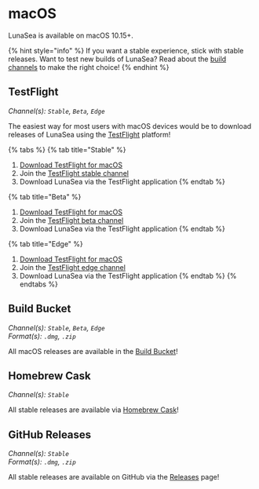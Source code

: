# macOS

LunaSea is available on macOS 10.15+.

{% hint style="info" %}
If you want a stable experience, stick with stable releases. Want to test new builds of LunaSea? Read about the [build channels](https://docs.lunasea.app/getting-started/build-channels) to make the right choice!
{% endhint %}

## TestFlight

_Channel(s): `Stable`, `Beta`, `Edge`_

The easiest way for most users with macOS devices would be to download releases of LunaSea using the [TestFlight](https://apps.apple.com/app/testflight/id899247664) platform!

{% tabs %}
{% tab title="Stable" %}
1. [Download TestFlight for macOS](https://apps.apple.com/app/testflight/id899247664)
2. Join the [TestFlight stable channel](https://www.lunasea.app/testflight/stable)
3. Download LunaSea via the TestFlight application
{% endtab %}

{% tab title="Beta" %}
1. [Download TestFlight for macOS](https://apps.apple.com/app/testflight/id899247664)
2. Join the [TestFlight beta channel](https://www.lunasea.app/testflight/beta)
3. Download LunaSea via the TestFlight application
{% endtab %}

{% tab title="Edge" %}
1. [Download TestFlight for macOS](https://apps.apple.com/app/testflight/id899247664)
2. Join the [TestFlight edge channel](https://www.lunasea.app/testflight/edge)
3. Download LunaSea via the TestFlight application
{% endtab %}
{% endtabs %}

## Build Bucket

_Channel(s): `Stable`, `Beta`, `Edge`_\
_Format(s): `.dmg`, `.zip`_

All macOS releases are available in the [Build Bucket](https://builds.lunasea.app/#latest/)!

## Homebrew Cask

_Channel(s): `Stable`_

All stable releases are available via [Homebrew Cask](https://formulae.brew.sh/cask/lunasea)!

## GitHub Releases

_Channel(s): `Stable`_\
_Format(s): `.dmg`, `.zip`_

All stable releases are available on GitHub via the [Releases](https://github.com/JagandeepBrar/LunaSea/releases) page!

